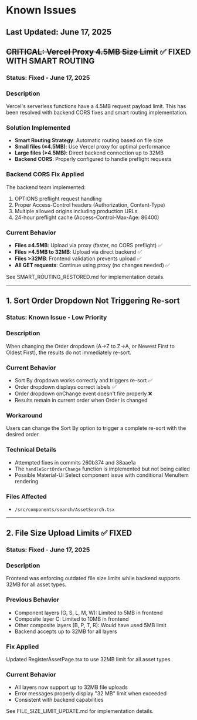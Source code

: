# Known Issues

## Last Updated: June 17, 2025

## ~~CRITICAL: Vercel Proxy 4.5MB Size Limit~~ ✅ FIXED WITH SMART ROUTING

### Status: Fixed - June 17, 2025

### Description
Vercel's serverless functions have a 4.5MB request payload limit. This has been resolved with backend CORS fixes and smart routing implementation.

### Solution Implemented
- **Smart Routing Strategy**: Automatic routing based on file size
- **Small files (≤4.5MB)**: Use Vercel proxy for optimal performance
- **Large files (>4.5MB)**: Direct backend connection up to 32MB
- **Backend CORS**: Properly configured to handle preflight requests

### Backend CORS Fix Applied
The backend team implemented:
1. OPTIONS preflight request handling
2. Proper Access-Control headers (Authorization, Content-Type)
3. Multiple allowed origins including production URLs
4. 24-hour preflight cache (Access-Control-Max-Age: 86400)

### Current Behavior
- **Files ≤4.5MB**: Upload via proxy (faster, no CORS preflight) ✅
- **Files >4.5MB to 32MB**: Upload via direct backend ✅
- **Files >32MB**: Frontend validation prevents upload ✅
- **All GET requests**: Continue using proxy (no changes needed) ✅

See SMART_ROUTING_RESTORED.md for implementation details.

---

## 1. Sort Order Dropdown Not Triggering Re-sort

### Status: Known Issue - Low Priority

### Description
When changing the Order dropdown (A→Z to Z→A, or Newest First to Oldest First), the results do not immediately re-sort.

### Current Behavior
- Sort By dropdown works correctly and triggers re-sort ✅
- Order dropdown displays correct labels ✅
- Order dropdown onChange event doesn't fire properly ❌
- Results remain in current order when Order is changed

### Workaround
Users can change the Sort By option to trigger a complete re-sort with the desired order.

### Technical Details
- Attempted fixes in commits 260b374 and 38aae1a
- The `handleSortOrderChange` function is implemented but not being called
- Possible Material-UI Select component issue with conditional MenuItem rendering

### Files Affected
- `/src/components/search/AssetSearch.tsx`

---

## 2. File Size Upload Limits ✅ FIXED

### Status: Fixed - June 17, 2025

### Description
Frontend was enforcing outdated file size limits while backend supports 32MB for all asset types.

### Previous Behavior
- Component layers (G, S, L, M, W): Limited to 5MB in frontend
- Composite layer C: Limited to 10MB in frontend
- Other composite layers (B, P, T, R): Would have used 5MB limit
- Backend accepts up to 32MB for all layers

### Fix Applied
Updated RegisterAssetPage.tsx to use 32MB limit for all asset types.

### Current Behavior
- All layers now support up to 32MB file uploads
- Error messages properly display "32 MB" limit when exceeded
- Consistent with backend capabilities

See FILE_SIZE_LIMIT_UPDATE.md for implementation details.